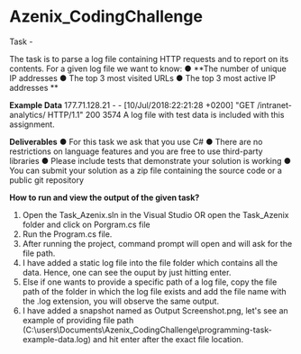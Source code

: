 # Azenix_CodingChallenge

Task - 

The task is to parse a log file containing HTTP requests and to report on its contents. For a given log file we
want to know:
● **The number of unique IP addresses
● The top 3 most visited URLs
● The top 3 most active IP addresses
**

**Example Data**
177.71.128.21 - - [10/Jul/2018:22:21:28 +0200] "GET /intranet-analytics/ HTTP/1.1" 200 3574 A log file with
test data is included with this assignment.

**Deliverables**
● For this task we ask that you use C#
● There are no restrictions on language features and you are free to use third-party libraries
● Please include tests that demonstrate your solution is working
● You can submit your solution as a zip file containing the source code or a public git repository

**How to run and view the output of the given task?**
1. Open the Task_Azenix.sln in the Visual Studio OR open the Task_Azenix folder and click on Porgram.cs file
2. Run the Program.cs file.
3. After running the project, command prompt will open and will ask for the file path.
4. I have added a static log file into the file folder which contains all the data. Hence, one can see the ouput by just hitting enter.
5. Else if one wants to provide a specific path of a log file, copy the file path of the folder in which the log file exists and add the file name with the .log extension, you  will observe the same output.
6. I have added a snapshot named as Output Screenshot.png, let's see an example of providing file path (C:\users\Documents\Azenix_CodingChallenge\programming-task-example-data.log) and hit enter after the exact file location.
